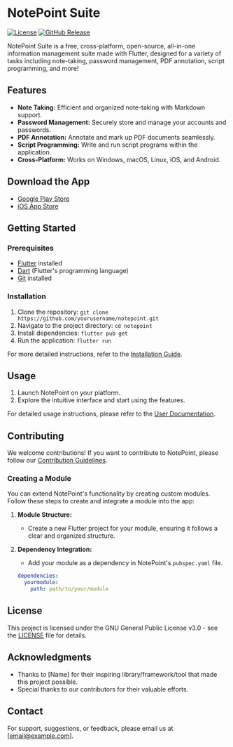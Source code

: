 # NotePoint Suite

[![License](https://img.shields.io/badge/license-GPL--3.0-blue.svg)](https://opensource.org/licenses/GPL-3.0)
[![GitHub Release](https://img.shields.io/github/v/release/noahchaney214/notepoint)](https://github.com/noahchaney214/notepoint/releases)

NotePoint Suite is a free, cross-platform, open-source, all-in-one information management suite made with Flutter, designed for a variety of tasks including note-taking, password management, PDF annotation, script programming, and more!

## Features

- **Note Taking:** Efficient and organized note-taking with Markdown support.
- **Password Management:** Securely store and manage your accounts and passwords.
- **PDF Annotation:** Annotate and mark up PDF documents seamlessly.
- **Script Programming:** Write and run script programs within the application.
- **Cross-Platform:** Works on Windows, macOS, Linux, iOS, and Android.

## Download the App

- [Google Play Store](https://play.google.com/store/apps/details?id=com.yourusername.notepoint)
- [iOS App Store](https://apps.apple.com/us/app/notepoint/idyourappid)

## Getting Started

### Prerequisites

- [Flutter](https://flutter.dev/) installed
- [Dart](https://dart.dev/) (Flutter's programming language)
- [Git](https://git-scm.com/) installed

### Installation

1. Clone the repository: `git clone https://github.com/yourusername/notepoint.git`
2. Navigate to the project directory: `cd notepoint`
3. Install dependencies: `flutter pub get`
4. Run the application: `flutter run`

For more detailed instructions, refer to the [Installation Guide](docs/installation.md).

## Usage

1. Launch NotePoint on your platform.
2. Explore the intuitive interface and start using the features.

For detailed usage instructions, please refer to the [User Documentation](docs/user-guide.md).

## Contributing

We welcome contributions! If you want to contribute to NotePoint, please follow our [Contribution Guidelines](CONTRIBUTING.md).

### Creating a Module

You can extend NotePoint's functionality by creating custom modules. Follow these steps to create and integrate a module into the app:

1. **Module Structure:**
   - Create a new Flutter project for your module, ensuring it follows a clear and organized structure.

2. **Dependency Integration:**
   - Add your module as a dependency in NotePoint's `pubspec.yaml` file.

   ```yaml
   dependencies:
     yourmodule:
       path: path/to/your/module

## License

This project is licensed under the GNU General Public License v3.0 - see the [LICENSE](LICENSE) file for details.

## Acknowledgments

- Thanks to [Name] for their inspiring library/framework/tool that made this project possible.
- Special thanks to our contributors for their valuable efforts.

## Contact

For support, suggestions, or feedback, please email us at [email@example.com].

